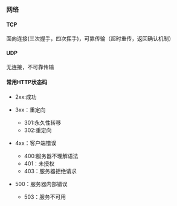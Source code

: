 ### 网络

#### TCP

面向连接(三次握手，四次挥手)，可靠传输（超时重传，返回确认机制）

#### UDP

无连接，不可靠传输

#### 常用HTTP状态码

* 2xx:成功
* 3xx：重定向
  * 301:永久性转移
  * 302:重定向

* 4xx：客户端错误
  * 400:服务器不理解语法
  * 401：未授权
  * 403：服务器拒绝请求
* 500：服务器内部错误
  * 503：服务不可用

